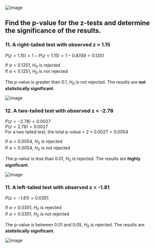 
![image](https://github.com/user-attachments/assets/8d3f35f5-df65-4ddf-9bf9-a2dee65dde66)

## Find the p-value for the z-tests and determine the significance of the results.

### 11. A right-tailed test with observed z = 1.15

$P(z \gt 1.15) = 1 - P(z \lt 1.15) = 1 - 0.8749 = 0.1251$  

If $\alpha \gt 0.1251$, $H_{0}$ is rejected  
If $\alpha \lt 0.1251$, $H_{0}$ is not rejected  

The p-value is greater than 0.1, $H_{0}$ is not rejected. The results are **not statistically significant**.

![image](https://github.com/user-attachments/assets/bcc05a6e-63f9-450a-9363-9dd831544154)


### 12. A two-tailed test with observed z = -2.78

$P(z \lt -2.78) = 0.0027$  
$P(z \lt 2.78) = 0.0027$  
For a two tailed test, the total p-value = $2 \times 0.0027 = 0.0054$  

If $\alpha \lt 0.0054$, $H_{0}$ is rejected  
If $\alpha \gt 0.0054$, $H_{0}$ is not rejected

The p-value is less than 0.01, $H_{0}$ is rejected. The results are **highly significant**.

![image](https://github.com/user-attachments/assets/ae0bf6a9-7456-4aa1-afea-0b7a221768b0)


### 11. A left-tailed test with observed z = -1.81

$P(z \lt -1.81) = 0.0351$  

If $\alpha \gt 0.0351$, $H_{0}$ is rejected  
If $\alpha \lt 0.0351$, $H_{0}$ is not rejected

The p-value is between 0.01 and 0.05, $H_{0}$ is rejected. The results are **statistically significant**.

![image](https://github.com/user-attachments/assets/38ff2bae-986a-411f-8354-b4a672a724b8)



